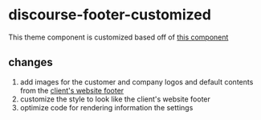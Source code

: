 # discourse-footer-customized

This theme component is customized based off of [this component](https://meta.discourse.org/t/easy-responsive-footer/95818)

## changes

1. add images for the customer and company logos and default contents from the [client's website footer](https://goodtogrowproducts.com/)
2. customize the style to look like the client's website footer
3. optimize code for rendering information the settings
